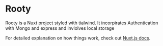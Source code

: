 # Rooty
Rooty is a Nuxt project styled with tialwind. It incorpirates 
Authentication with Mongo and express and invlolves local storage

For detailed explanation on how things work, check out [Nuxt.js docs](https://nuxtjs.org).
